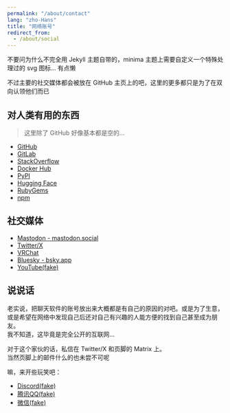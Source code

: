 ```yaml
---
permalink: "/about/contact"
lang: "zho-Hans"
title: "网络账号"
redirect_from:
  - /about/social
---
```


不要问为什么不完全用 Jekyll 主题自带的，minima 主题上需要自定义一个特殊处理过的 svg 图标... 有点懒

不过主要的社交媒体都会被放在 GitHub 主页上的吧，这里的更多都只是为了在双向认领他们而已

## 对人类有用的东西

> 这里除了 GitHub 好像基本都是空的...

- [GitHub](https://github.com/SourLemonJuice)
- [GitLab](https://gitlab.com/SourLemonJuice)
- [StackOverflow](https://stackoverflow.com/users/25416550)
- [Docker Hub](https://hub.docker.com/u/sourlemonjuice)
- [PyPI](https://pypi.org/user/SourLemonJuice/)
- [Hugging Face](https://huggingface.co/SourLemonJuice)
- [RubyGems](https://rubygems.org/profiles/SourLemonJuice)
- [npm](https://www.npmjs.com/~sourlemonjuice)

## 社交媒体

- [Mastodon - mastodon.social](https://mastodon.social/@SourLemonJuice)
- [Twitter/X](https://x.com/LemonJuice3893)
- [VRChat](https://vrchat.com/home/user/usr_17d2f8db-b256-448d-8405-b62b860025c5)
- [Bluesky - bsky.app](https://bsky.app/profile/sourlemonjuice.bsky.social)
- [YouTube(fake)](https://www.bilibili.com/video/BV1GJ411x7h7)

## 说说话

老实说，把聊天软件的账号放出来大概都是有自己的原因的对吧。或是为了生意，或是希望在网络中发现自己后还对自己有兴趣的人能方便的找到自己甚至成为朋友。\
我不知道，这毕竟是完全公开的互联网...

对于这个家伙的话，私信在 Twitter/X 和页脚的 Matrix 上。\
当然页脚上的邮件什么的也未尝不可呢

嘛，来开些玩笑吧：

- [Discord(fake)](https://youtu.be/dQw4w9WgXcQ)
- [腾讯QQ(fake)](https://open.spotify.com/track/4PTG3Z6ehGkBFwjybzWkR8)
- [微信(fake)](https://en.wikipedia.org/wiki/Never_Gonna_Give_You_Up)
